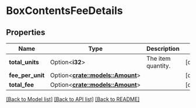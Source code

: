 # BoxContentsFeeDetails

## Properties

Name | Type | Description | Notes
------------ | ------------- | ------------- | -------------
**total_units** | Option<**i32**> | The item quantity. | [optional]
**fee_per_unit** | Option<[**crate::models::Amount**](Amount.md)> |  | [optional]
**total_fee** | Option<[**crate::models::Amount**](Amount.md)> |  | [optional]

[[Back to Model list]](../README.md#documentation-for-models) [[Back to API list]](../README.md#documentation-for-api-endpoints) [[Back to README]](../README.md)


